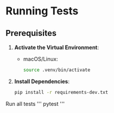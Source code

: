 # Running Tests

## Prerequisites

1. **Activate the Virtual Environment**:
   - macOS/Linux:
     ```bash
     source .venv/bin/activate
     ```

2. **Install Dependencies**:
   ```bash
   pip install -r requirements-dev.txt

Run all tests
'''
pytest
'''